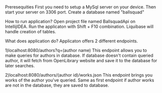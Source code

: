Preresequities
  First you need to setup a MySql server on your device.
  Then start your server on 3306 port.
  Create a database named "ballsquad"

How to run application?
  Open project file named BallsquadApi on IntellijIDEA.
  Run the applicaton with Shift + F10 combination.
  Liquibase will handle creation of tables.

What does application do?
  Applicaton offers 2 different endpoints.

  1)localhost:8080/authors?q=(author name)
  This endpoint allows you to make queries for authors in database.
  If database doesn't contain queried author, it will fetch from 
  OpenLibrary website and save it to the database for later searches.

  2)localhost:8080/authors/(author id)/works.json
  This endpoint brings you works of the author you've queried.
  Same as first endpoint if author works are not in  the database, 
  they are saved to database.
  
